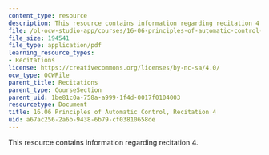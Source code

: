 ```yaml
---
content_type: resource
description: This resource contains information regarding recitation 4.
file: /ol-ocw-studio-app/courses/16-06-principles-of-automatic-control-fall-2012/a67ac2562a6b94386b79cf03810658de_MIT16_06F12_Recitation_4.pdf
file_size: 194541
file_type: application/pdf
learning_resource_types:
- Recitations
license: https://creativecommons.org/licenses/by-nc-sa/4.0/
ocw_type: OCWFile
parent_title: Recitations
parent_type: CourseSection
parent_uid: 1be81c0a-758a-a999-1f4d-0017f0104003
resourcetype: Document
title: 16.06 Principles of Automatic Control, Recitation 4
uid: a67ac256-2a6b-9438-6b79-cf03810658de
---
```

This resource contains information regarding recitation 4.